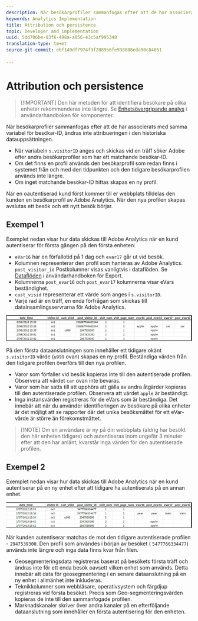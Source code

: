 ```yaml
---
description: När besökarprofiler sammanfogas efter att de har associerats med samma variabel för besökar-ID, ändras inte attribueringen i den historiska datauppsättningen.
keywords: Analytics Implementation
title: Attribution och persistence
topic: Developer and implementation
uuid: 5dd706be-83f6-498a-a856-e3c5af995348
translation-type: tm+mt
source-git-commit: ebf149df7974f9f2889b6fe938088eda90c84051

---
```



# Attribution och persistence

> [!IMPORTANT] Den här metoden för att identifiera besökare på olika enheter rekommenderas inte längre. Se [Enhetsövergripande analys](/help/components/cda/cda-home.md) i användarhandboken för komponenter.

När besökarprofiler sammanfogas efter att de har associerats med samma variabel för besökar-ID, ändras inte attribueringen i den historiska datauppsättningen.

* När variabeln `s.visitorID` anges och skickas vid en träff söker Adobe efter andra besökarprofiler som har ett matchande besökar-ID.
* Om det finns en profil används den besökarprofil som redan finns i systemet från och med den tidpunkten och den tidigare besökarprofilen används inte längre.
* Om inget matchande besökar-ID hittas skapas en ny profil.

När en oautentiserad kund först kommer till er webbplats tilldelas den kunden en besökarprofil av Adobe Analytics. När den nya profilen skapas avslutas ett besök och ett nytt besök börjar.

## Exempel 1

Exemplet nedan visar hur data skickas till Adobe Analytics när en kund autentiserar för första gången på den första enheten:

* `eVar16` har en förfallotid på 1 dag och `evar17` går ut vid besök.
* Kolumnen representerar den profil som hanteras av Adobe Analytics. `post_visitor_id` Postkolumner visas vanligtvis i dataflöden. Se [Dataflöden](/help/export/analytics-data-feed/data-feed-overview.md) i användarhandboken för Export.
* Kolumnerna `post_evar16` och `post_evar17` kolumnerna visar eVars beständighet.
* `cust_visid` representerar ett värde som anges i `s.visitorID`.
* Varje rad är en träff, en enda förfrågan som skickas till datainsamlingsservrarna för Adobe Analytics.

![Exempel på olika enheter 1](assets/xdevice_first.jpg)

På den första dataanslutningen som innehåller ett tidigare okänt `s.visitorID` värde (`u999` ovan) skapas en ny profil. Beständiga värden från den tidigare profilen överförs till den nya profilen.

* Varor som förfaller vid besök kopieras inte till den autentiserade profilen. Observera att värdet `car` ovan inte bevaras.
* Varor som har satts till att upphöra att gälla av andra åtgärder kopieras till den autentiserade profilen. Observera att värdet `apple` är beständigt.
* Inga instansvärden registreras för de eVars som är beständiga. Det innebär att när du använder identifieringen av besökare på olika enheter är det möjligt att se rapporter där det unika besöksmåttet för ett eVar-värde är större än förekomstmåttet.

> [!NOTE] Om en användare är ny på din webbplats (aldrig har besökt den här enheten tidigare) och autentiseras inom ungefär 3 minuter efter att den har anlänt, kvarstår inga värden för den autentiserade profilen.

## Exempel 2

Exemplet nedan visar hur data skickas till Adobe Analytics när en kund autentiserar på en ny enhet efter att tidigare ha autentiserats på en annan enhet.

![Exempel på olika enheter 2](assets/xdevice-subsequent.jpg)

När kunden autentiserar matchas de mot den tidigare autentiserade profilen - `2947539300`. Den profil som användes i början av besöket ( `5477766334477`) används inte längre och inga data finns kvar från filen.

* Geosegmenteringsdata registreras baserat på besökets första träff och ändras inte för ett enda besök oavsett vilken enhet som används. Detta innebär att data för geosegmentering i en senare dataanslutning på en ny enhet i allmänhet inte inkluderas.
* Teknikkolumner som webbläsare, operativsystem och färgdjup registreras vid första besöket. Precis som Geo-segmenteringsvärden kopieras de inte till den sammanfogade profilen.
* Marknadskanaler skriver över andra kanaler på en efterföljande dataanslutning som innehåller en första autentisering för den enheten.
